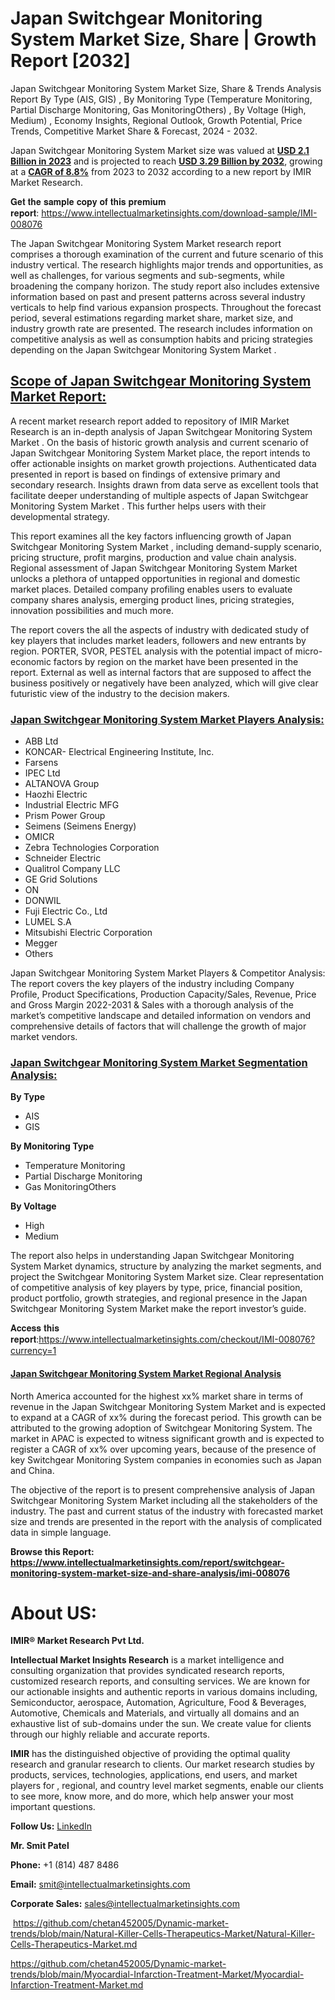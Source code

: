 <h1><span data-teams="true">Japan&nbsp;</span>Switchgear Monitoring System&nbsp;<span data-teams="true">Market Size, Share | Growth Report [2032]<br /></span></h1>
<p>Japan Switchgear Monitoring System Market Size, Share &amp; Trends Analysis Report By Type (AIS, GIS) , By Monitoring Type (Temperature Monitoring, Partial Discharge Monitoring, Gas MonitoringOthers) , By Voltage (High, Medium) , Economy Insights, Regional Outlook, Growth Potential, Price Trends, Competitive Market Share &amp; Forecast, 2024 - 2032.</p>
<p>Japan Switchgear Monitoring System Market size was valued at&nbsp;<strong><u>USD 2.1 Billion in 2023</u></strong>&nbsp;and is projected to reach&nbsp;<strong><u>USD 3.29 Billion by 2032</u></strong>, growing at a&nbsp;<strong><u>CAGR of 8.8%</u></strong>&nbsp;from 2023 to 2032 according to a new report by IMIR Market Research.</p>
<p>𝐆𝐞𝐭 𝐭𝐡𝐞 𝐬𝐚𝐦𝐩𝐥𝐞 𝐜𝐨𝐩𝐲 𝐨𝐟 𝐭𝐡𝐢𝐬 𝐩𝐫𝐞𝐦𝐢𝐮𝐦 𝐫𝐞𝐩𝐨𝐫𝐭:&nbsp;<a href="https://www.intellectualmarketinsights.com/download-sample/IMI-008076">https://www.intellectualmarketinsights.com/download-sample/IMI-008076</a>&nbsp;</p>
<p>The Japan Switchgear Monitoring System Market research report comprises a thorough examination of the current and future scenario of this industry vertical. The research highlights major trends and opportunities, as well as challenges, for various segments and sub-segments, while broadening the company horizon. The study report also includes extensive information based on past and present patterns across several industry verticals to help find various expansion prospects. Throughout the forecast period, several estimations regarding market share, market size, and industry growth rate are presented. The research includes information on competitive analysis as well as consumption habits and pricing strategies depending on the Japan Switchgear Monitoring System Market .</p>
<h2><u>Scope of Japan Switchgear Monitoring System Market Report:</u></h2>
<p>A recent market research report added to repository of IMIR Market Research is an in-depth analysis of Japan Switchgear Monitoring System Market . On the basis of historic growth analysis and current scenario of Japan Switchgear Monitoring System Market place, the report intends to offer actionable insights on market growth projections. Authenticated data presented in report is based on findings of extensive primary and secondary research. Insights drawn from data serve as excellent tools that facilitate deeper understanding of multiple aspects of Japan Switchgear Monitoring System Market . This further helps users with their developmental strategy.</p>
<p>This report examines all the key factors influencing growth of Japan Switchgear Monitoring System Market , including demand-supply scenario, pricing structure, profit margins, production and value chain analysis. Regional assessment of Japan Switchgear Monitoring System Market unlocks a plethora of untapped opportunities in regional and domestic market places. Detailed company profiling enables users to evaluate company shares analysis, emerging product lines, pricing strategies, innovation possibilities and much more.</p>
<p>The report covers the all the aspects of industry with dedicated study of key players that includes market leaders, followers and new entrants by region. PORTER, SVOR, PESTEL analysis with the potential impact of micro-economic factors by region on the market have been presented in the report. External as well as internal factors that are supposed to affect the business positively or negatively have been analyzed, which will give clear futuristic view of the industry to the decision makers.</p>
<h3><strong><u>Japan Switchgear Monitoring System Market Players Analysis:</u></strong></h3>
<ul type="\&quot;disc\&quot;">
<li>ABB Ltd</li>
<li>KONCAR- Electrical Engineering Institute, Inc.</li>
<li>Farsens</li>
<li>IPEC Ltd</li>
<li>ALTANOVA Group</li>
<li>Haozhi Electric</li>
<li>Industrial Electric MFG</li>
<li>Prism Power Group</li>
<li>Seimens (Seimens Energy)</li>
<li>OMICR</li>
<li>Zebra Technologies Corporation</li>
<li>Schneider Electric</li>
<li>Qualitrol Company LLC</li>
<li>GE Grid Solutions</li>
<li>ON</li>
<li>DONWIL</li>
<li>Fuji Electric Co., Ltd</li>
<li>LUMEL S.A</li>
<li>Mitsubishi Electric Corporation</li>
<li>Megger</li>
<li>Others</li>
</ul>
<p>Japan Switchgear Monitoring System Market Players &amp; Competitor Analysis: The report covers the key players of the industry including Company Profile, Product Specifications, Production Capacity/Sales, Revenue, Price and Gross Margin 2022-2031 &amp; Sales with a thorough analysis of the market&rsquo;s competitive landscape and detailed information on vendors and comprehensive details of factors that will challenge the growth of major market vendors.</p>
<h3><strong><u>Japan Switchgear Monitoring System Market Segmentation Analysis:</u></strong></h3>
<p><strong>By Type</strong></p>
<ul>
<li>AIS</li>
<li>GIS</li>
</ul>
<p><strong>By Monitoring Type</strong></p>
<ul>
<li>Temperature Monitoring</li>
<li>Partial Discharge Monitoring</li>
<li>Gas MonitoringOthers</li>
</ul>
<p><strong>By Voltage</strong></p>
<ul>
<li>High</li>
<li>Medium</li>
</ul>
<p>The report also helps in understanding Japan Switchgear Monitoring System Market dynamics, structure by analyzing the market segments, and project the Switchgear Monitoring System&nbsp;Market size. Clear representation of competitive analysis of key players by type, price, financial position, product portfolio, growth strategies, and regional presence in the Japan Switchgear Monitoring System Market make the report investor&rsquo;s guide.</p>
<p>𝐀𝐜𝐜𝐞𝐬𝐬 𝐭𝐡𝐢𝐬 𝐫𝐞𝐩𝐨𝐫𝐭:<a href="https://www.intellectualmarketinsights.com/checkout/IMI-008076?currency=1">https://www.intellectualmarketinsights.com/checkout/IMI-008076?currency=1</a>&nbsp;&nbsp;</p>
<h4><strong><u> Japan Switchgear Monitoring System Market Regional Analysis</u></strong></h4>
<p>North America accounted for the highest xx% market share in terms of revenue in the Japan Switchgear Monitoring System Market and is expected to expand at a CAGR of xx% during the forecast period. This growth can be attributed to the growing adoption of Switchgear Monitoring System. The market in APAC is expected to witness significant growth and is expected to register a CAGR of xx% over upcoming years, because of the presence of key Switchgear Monitoring System companies in economies such as Japan and China.</p>
<p>The objective of the report is to present comprehensive analysis of Japan Switchgear Monitoring System Market including all the stakeholders of the industry. The past and current status of the industry with forecasted market size and trends are presented in the report with the analysis of complicated data in simple language.</p>
<p><strong>Browse this Report:&nbsp; <a href="https://www.intellectualmarketinsights.com/report/switchgear-monitoring-system-market-size-and-share-analysis/imi-008076">https://www.intellectualmarketinsights.com/report/switchgear-monitoring-system-market-size-and-share-analysis/imi-008076</a>&nbsp;</strong></p>
<h1>About US:</h1>
<p><strong>IMIR&reg; Market Research Pvt Ltd.</strong></p>
<p><strong>Intellectual Market Insights Research</strong> is a market intelligence and consulting organization that provides syndicated research reports, customized research reports, and consulting services. We are known for our actionable insights and authentic reports in various domains including, Semiconductor, aerospace, Automation, Agriculture, Food &amp; Beverages, Automotive, Chemicals and Materials, and virtually all domains and an exhaustive list of sub-domains under the sun. We create value for clients through our highly reliable and accurate reports.</p>
<p><strong>IMIR</strong> has the distinguished objective of providing the optimal quality research and granular research to clients. Our market research studies by products, services, technologies, applications, end users, and market players for , regional, and country level market segments, enable our clients to see more, know more, and do more, which help answer your most important questions.</p>
<p><strong>Follow Us:</strong> <a href="https://in.linkedin.com/company/imir-market-research">LinkedIn</a></p>
<p><strong>Mr. Smit Patel</strong></p>
<p><strong>Phone:</strong> +1 (814) 487 8486</p>
<p><strong>Email:</strong> <a href="mailto:smit@intellectualmarketinsights.com">smit@intellectualmarketinsights.com</a></p>
<p><strong>Corporate Sales:</strong> <a href="mailto:sales@intellectualmarketinsights.com">sales@intellectualmarketinsights.com</a></p>
<p>&nbsp;<a href="https://github.com/chetan452005/Dynamic-market-trends/blob/main/Natural-Killer-Cells-Therapeutics-Market/Natural-Killer-Cells-Therapeutics-Market.md">https://github.com/chetan452005/Dynamic-market-trends/blob/main/Natural-Killer-Cells-Therapeutics-Market/Natural-Killer-Cells-Therapeutics-Market.md</a>&nbsp;</p>
<p><a href="https://github.com/chetan452005/Dynamic-market-trends/blob/main/Myocardial-Infarction-Treatment-Market/Myocardial-Infarction-Treatment-Market.md">https://github.com/chetan452005/Dynamic-market-trends/blob/main/Myocardial-Infarction-Treatment-Market/Myocardial-Infarction-Treatment-Market.md</a>&nbsp;</p>
<p>&nbsp;</p>
<p>&nbsp;</p>
